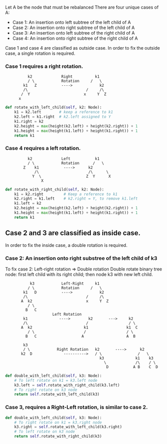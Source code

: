 
Let A be the node that must be rebalanced
There are four unique cases of A:
- Case 1: An insertion onto left subtree of the left child of A
- Case 2: An insertion onto right subtree of the left child of A
- Case 3: An insertion onto left subtree of the right child of A
- Case 4: An insertion onto right subtree of the right child of A

Case 1 and case 4 are classified as outside case. In order to fix the outside
case, a single rotation is required.

### Case 1 requires a right rotation.
```
          k2             Right          k1
          / \            Rotation     /   \  
        k1   Z           ---->            k2
        /\                          /     /\
       /  Y                        x     Y  Z
      x
```
```python
def rotate_with_left_child(self, k2: Node):
    k1 = k2.left        # keep a reference to k1
    k2.left = k1.right  # k2.left assigned to Y
    k1.right = k2       
    k2.height = max(height(k2.left) + height(k2.right)) + 1 
    k1.height = max(height(k1.left) + height(k1.right)) + 1
    return k1
```
### Case 4 requires a left rotation. 
```
          k2             Left           k1
          / \            Rotation      /   \  
        Z    k1           ---->      k2     
             /\                      /\      \
            Y  \                    Z  Y      X  
                X
```

```python
def rotate_with_right_child(self, k2: Node):
    k1 = k2.right         # Keep a reference to k1
    k2.right = k1.left    # k2.right = Y, to remove k1.left
    k1.left = k2
    k2.height = max(height(k2.left) + height(k2.right)) + 1 
    k1.height = max(height(k1.left) + height(k1.right)) + 1
    return k1
```
## Case 2 and 3 are classified as inside case.
In order to fix the inside case, a double rotation is required.

### Case 2: An insertion onto right substree of the left child of k3
To fix case 2: Left-right rotation => Double rotation
Double rotate binary tree node: first left child with its right child;
then node k3 with new left child.
```
           k3            Left-Right     k1
          / \            Rotation     /   \
        k1   D           ---->            k2
        /\                          /     /\
       A  k2                        x     Y  Z
          / \
         B   C
                     Left Rotation
        k1              ---->        k2       --->     k2
        /\                          /                  / \
       A  k2                       k1                 k1  C
          / \                      /                  / \
         B   C                    A                   A  B

        k3
        / \            Right Rotation   k2       ---->      k2
       k2  D              ---------->   / \                /   \
                                          k3              k1    k3
                                            \             /\    / \
                                             D           A B    C  D
```
```python
def double_with_left_child(self, k3: Node):
    # To left rotate on k1 = k3.left node
    k3.left = self.rotate_with_right_child(k3.left)
    # To right rotate on k3 node
    return self.rotate_with_left_child(k3)
```

### Case 3, requires a Right-Left rotation, is similar to case 2. 
```python
def double_with_left_child(self, k3: Node):
    # To right rotate on k1 = k3.right node
    k3.right = self.rotate_with_left_child(k3.right)
    # To left rotate on k3 node
    return self.rotate_with_right_child(k3)
```
